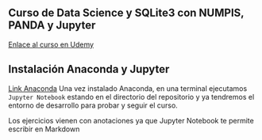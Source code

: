 ## Curso de Data Science y SQLite3 con NUMPIS, PANDA y Jupyter

[Enlace al curso en Udemy](https://www.udemy.com/course/python-3-analisis-y-visualizacion-de-datos/)

## Instalación Anaconda y Jupyter
[Link Anaconda](https://www.anaconda.com/download)
Una vez instalado Anaconda, en una terminal ejecutamos 
```Jupyter Notebook``` estando en el directorio del repositorio y ya tendremos el entorno de desarrollo para probar y seguir el curso.


Los ejercicios vienen con anotaciones ya que Jupyter Notebook te permite escribir en Markdown


